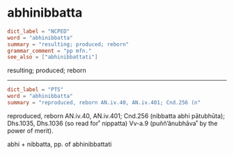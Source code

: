 # abhinibbatta

``` toml
dict_label = "NCPED"
word = "abhinibbatta"
summary = "resulting; produced; reborn"
grammar_comment = "pp mfn."
see_also = ["abhinibbattati"]
```

resulting; produced; reborn

--------------------

``` toml
dict_label = "PTS"
word = "abhinibbatta"
summary = "reproduced, reborn AN.iv.40, AN.iv.401; Cnd.256 (n"
```

reproduced, reborn AN.iv.40, AN.iv.401; Cnd.256 (nibbatta abhi pātubhūta); Dhs.1035, Dhs.1036 (so read for˚ nippatta) Vv\-a.9 (puññ’ânubhāva˚ by the power of merit).

abhi \+ nibbatta, pp. of abhinibbattati

